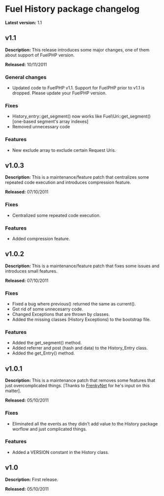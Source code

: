 # Fuel History package changelog

**Latest version:** 1.1

## v1.1

**Description:** This release introduces some major changes, one of them about support of FuelPHP version.

**Released:** 10/11/2011

### General changes

* Updated code to FuelPHP v1.1. Support for FuelPHP prior to v1.1 is dropped. Please update your FuelPHP version.

### Fixes

* History\_entry::get\_segment() now works like Fuel\Uri::get_segment() [one-based segment's array indexes]
* Removed unnecessary code

### Features

* New exclude array to exclude certain Request Uris.

## v1.0.3

**Description:** This is a maintenance/feature patch that centralizes some repeated code execution and introduces compression feature.

**Released:** 07/10/2011

### Fixes

* Centralized some repeated code execution.

### Features

* Added compression feature.

## v1.0.2

**Description:** This is a maintenance/feature patch that fixes some issues and introduces small features.

**Released:** 07/10/2011

### Fixes

* Fixed a bug where previous() returned the same as current().
* Got rid of some unnecesarry code.
* Changed Exceptions that are thrown by classes.
* Added the missing classes (History Exceptions) to the bootstrap file.

### Features

* Added the get_segment() method.
* Added referrer and post (hash and data) to the History_Entry class.
* Added the get_Entry() method.

## v1.0.1

**Description:** This is a maintenance patch that removes some features that just overcomplicated things. [Thanks to [FrenkyNet](https://github.com/FrenkyNet) for he's input on this matter].

**Released:** 05/10/2011

### Fixes

* Eliminated all the events as they didn't add value to the History package worflow and just complicated things.

### Features

* Added a VERSION constant in the History class.

## v1.0

**Description:** First release.

**Released:** 05/10/2011